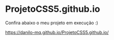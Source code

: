 # ProjetoCSS5.github.io

Confira abaixo o meu projeto em execução :)

https://danilo-mq.github.io/ProjetoCSS5.github.io/
 
